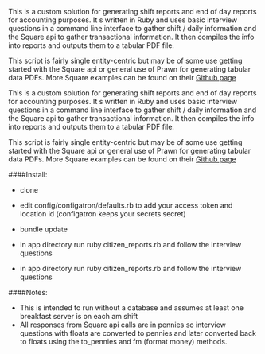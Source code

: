 This is a custom solution for generating shift reports and end of day reports for accounting purposes. It
s written in Ruby and uses basic interview questions in a command line interface to gather shift / daily information and the Square api to gather transactional information. It then compiles the info into reports and outputs them to a tabular PDF file.

This script is fairly single entity-centric but may be of some use getting started with the Square api or general use of Prawn for generating tabular data PDFs. More Square examples can be found on their [Github page](https://github.com/square/connect-api-examples)

This is a custom solution for generating shift reports and end of day reports for accounting purposes. It
s written in Ruby and uses basic interview questions in a command line interface to gather shift / daily information and the Square api to gather transactional information. It then compiles the info into reports and outputs them to a tabular PDF file.

This script is fairly single entity-centric but may be of some use getting started with the Square api or general use of Prawn for generating tabular data PDFs. More Square examples can be found on their [Github page](https://github.com/square/connect-api-examples)


####Install:
  
  - clone  
  - edit config/configatron/defaults.rb to add your access token and location id (configatron keeps your secrets secret)
  - bundle update

  - in app directory run ruby citizen_reports.rb and follow the interview questions

  - in app directory run ruby citizen_reports.rb and follow the interview questions

####Notes:
 - This is intended to run without a database and assumes at least one breakfast server is on each am shift
 - All responses from Square api calls are in pennies so interview questions with floats are converted to pennies and later converted back to floats using the to_pennies and fm (format money) methods.
